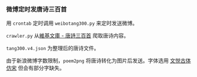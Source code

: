 ### 微博定时发唐诗三百首

用 `crontab` 定时调用 `weibotang300.py` 来定时发送微博。

`crawler.py` 从[維基文庫 - 唐詩三百首](https://zh.wikisource.org/zh-hant/%E5%94%90%E8%A9%A9%E4%B8%89%E7%99%BE%E9%A6%96) 爬取唐诗内容。

`tang300.v4.json` 为整理后的唐诗文件。

由于新浪微博字数限制，`poem2png` 将唐诗转化为图片后发送。字体选用 [文悦古体仿宋](http://wytype.com/typeface/WyueGutiFangsong/) 但会有部分字缺失。
